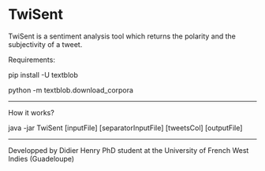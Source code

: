 # TwiSent
TwiSent is a sentiment analysis tool which returns the polarity and the subjectivity of a tweet.

Requirements:

pip install -U textblob

python -m textblob.download_corpora

--------------------------------------------------------------------------------------

How it works?

java -jar TwiSent [inputFile] [separatorInputFile] [tweetsCol] [outputFile]

--------------------------------------------------------------------------------------

Developped by Didier Henry PhD student at the University of French West Indies (Guadeloupe)
